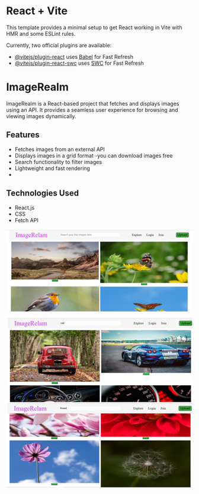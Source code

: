 # React + Vite

This template provides a minimal setup to get React working in Vite with HMR and some ESLint rules.

Currently, two official plugins are available:

- [@vitejs/plugin-react](https://github.com/vitejs/vite-plugin-react/blob/main/packages/plugin-react/README.md) uses [Babel](https://babeljs.io/) for Fast Refresh
- [@vitejs/plugin-react-swc](https://github.com/vitejs/vite-plugin-react-swc) uses [SWC](https://swc.rs/) for Fast Refresh

# ImageRealm

ImageRealm is a React-based project that fetches and displays images using an API. It provides a seamless user experience for browsing and viewing images dynamically.

## Features
- Fetches images from an external API
- Displays images in a grid format
-you can download images free
- Search functionality to filter images
- Lightweight and fast rendering
- 



## Technologies Used
- React.js
- CSS 
- Fetch API




![alt text](doc/images/Screenshot1.png)

![alt text](doc/images/Screenshot2.png)
![alt text](doc/images/Screenshot3.png)
